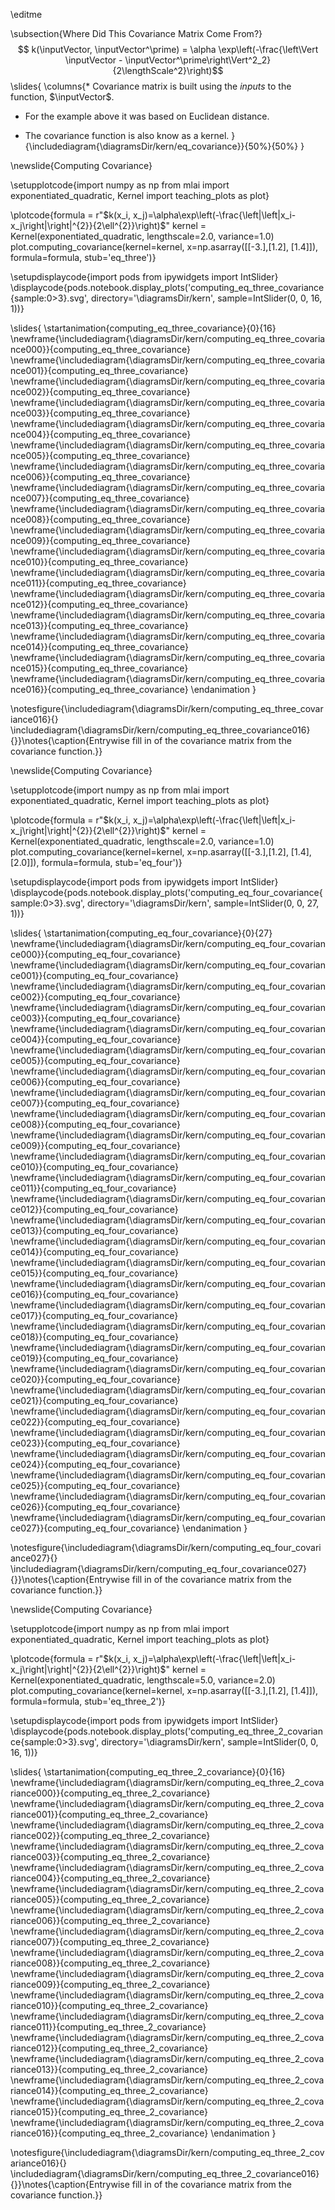 \editme

\subsection{Where Did This Covariance Matrix Come From?}
$$
k(\inputVector, \inputVector^\prime) = \alpha \exp\left(-\frac{\left\Vert \inputVector - \inputVector^\prime\right\Vert^2_2}{2\lengthScale^2}\right)$$
\slides{
\columns{* Covariance matrix is built using the *inputs* to the function, $\inputVector$.

* For the example above it was based on Euclidean distance.

* The covariance function is also know as a kernel.
}{\includediagram{\diagramsDir/kern/eq_covariance}}{50%}{50%}
}

\newslide{Computing Covariance}

\setupplotcode{import numpy as np
from mlai import exponentiated_quadratic, Kernel
import teaching_plots as plot}

\plotcode{formula = r"$k(x_i, x_j)=\alpha\exp\left(-\frac{\left|\left|x_i-x_j\right|\right|^{2}}{2\ell^{2}}\right)$"
kernel = Kernel(exponentiated_quadratic, lengthscale=2.0, variance=1.0)
plot.computing_covariance(kernel=kernel, x=np.asarray([[-3.],[1.2], [1.4]]), 
                          formula=formula,
						  stub='eq_three')}


\setupdisplaycode{import pods
from ipywidgets import IntSlider}
\displaycode{pods.notebook.display_plots('computing_eq_three_covariance{sample:0>3}.svg', 
                            directory='\diagramsDir/kern', 
							sample=IntSlider(0, 0, 16, 1))}

\slides{
\startanimation{computing_eq_three_covariance}{0}{16}
\newframe{\includediagram{\diagramsDir/kern/computing_eq_three_covariance000}}{computing_eq_three_covariance}
\newframe{\includediagram{\diagramsDir/kern/computing_eq_three_covariance001}}{computing_eq_three_covariance}
\newframe{\includediagram{\diagramsDir/kern/computing_eq_three_covariance002}}{computing_eq_three_covariance}
\newframe{\includediagram{\diagramsDir/kern/computing_eq_three_covariance003}}{computing_eq_three_covariance}
\newframe{\includediagram{\diagramsDir/kern/computing_eq_three_covariance004}}{computing_eq_three_covariance}
\newframe{\includediagram{\diagramsDir/kern/computing_eq_three_covariance005}}{computing_eq_three_covariance}
\newframe{\includediagram{\diagramsDir/kern/computing_eq_three_covariance006}}{computing_eq_three_covariance}
\newframe{\includediagram{\diagramsDir/kern/computing_eq_three_covariance007}}{computing_eq_three_covariance}
\newframe{\includediagram{\diagramsDir/kern/computing_eq_three_covariance008}}{computing_eq_three_covariance}
\newframe{\includediagram{\diagramsDir/kern/computing_eq_three_covariance009}}{computing_eq_three_covariance}
\newframe{\includediagram{\diagramsDir/kern/computing_eq_three_covariance010}}{computing_eq_three_covariance}
\newframe{\includediagram{\diagramsDir/kern/computing_eq_three_covariance011}}{computing_eq_three_covariance}
\newframe{\includediagram{\diagramsDir/kern/computing_eq_three_covariance012}}{computing_eq_three_covariance}
\newframe{\includediagram{\diagramsDir/kern/computing_eq_three_covariance013}}{computing_eq_three_covariance}
\newframe{\includediagram{\diagramsDir/kern/computing_eq_three_covariance014}}{computing_eq_three_covariance}
\newframe{\includediagram{\diagramsDir/kern/computing_eq_three_covariance015}}{computing_eq_three_covariance}
\newframe{\includediagram{\diagramsDir/kern/computing_eq_three_covariance016}}{computing_eq_three_covariance}
\endanimation
}

\notesfigure{\includediagram{\diagramsDir/kern/computing_eq_three_covariance016}{}
\includediagram{\diagramsDir/kern/computing_eq_three_covariance016}{}}\notes{\caption{Entrywise fill in of the covariance matrix from the covariance function.}}


\newslide{Computing Covariance}

\setupplotcode{import numpy as np
from mlai import exponentiated_quadratic, Kernel
import teaching_plots as plot}

\plotcode{formula = r"$k(x_i, x_j)=\alpha\exp\left(-\frac{\left|\left|x_i-x_j\right|\right|^{2}}{2\ell^{2}}\right)$"
kernel = Kernel(exponentiated_quadratic, lengthscale=2.0, variance=1.0)
plot.computing_covariance(kernel=kernel, x=np.asarray([[-3.],[1.2], [1.4], [2.0]]), 
                          formula=formula,
						  stub='eq_four')}


\setupdisplaycode{import pods
from ipywidgets import IntSlider}
\displaycode{pods.notebook.display_plots('computing_eq_four_covariance{sample:0>3}.svg', 
                            directory='\diagramsDir/kern', 
							sample=IntSlider(0, 0, 27, 1))}

\slides{
\startanimation{computing_eq_four_covariance}{0}{27}
\newframe{\includediagram{\diagramsDir/kern/computing_eq_four_covariance000}}{computing_eq_four_covariance}
\newframe{\includediagram{\diagramsDir/kern/computing_eq_four_covariance001}}{computing_eq_four_covariance}
\newframe{\includediagram{\diagramsDir/kern/computing_eq_four_covariance002}}{computing_eq_four_covariance}
\newframe{\includediagram{\diagramsDir/kern/computing_eq_four_covariance003}}{computing_eq_four_covariance}
\newframe{\includediagram{\diagramsDir/kern/computing_eq_four_covariance004}}{computing_eq_four_covariance}
\newframe{\includediagram{\diagramsDir/kern/computing_eq_four_covariance005}}{computing_eq_four_covariance}
\newframe{\includediagram{\diagramsDir/kern/computing_eq_four_covariance006}}{computing_eq_four_covariance}
\newframe{\includediagram{\diagramsDir/kern/computing_eq_four_covariance007}}{computing_eq_four_covariance}
\newframe{\includediagram{\diagramsDir/kern/computing_eq_four_covariance008}}{computing_eq_four_covariance}
\newframe{\includediagram{\diagramsDir/kern/computing_eq_four_covariance009}}{computing_eq_four_covariance}
\newframe{\includediagram{\diagramsDir/kern/computing_eq_four_covariance010}}{computing_eq_four_covariance}
\newframe{\includediagram{\diagramsDir/kern/computing_eq_four_covariance011}}{computing_eq_four_covariance}
\newframe{\includediagram{\diagramsDir/kern/computing_eq_four_covariance012}}{computing_eq_four_covariance}
\newframe{\includediagram{\diagramsDir/kern/computing_eq_four_covariance013}}{computing_eq_four_covariance}
\newframe{\includediagram{\diagramsDir/kern/computing_eq_four_covariance014}}{computing_eq_four_covariance}
\newframe{\includediagram{\diagramsDir/kern/computing_eq_four_covariance015}}{computing_eq_four_covariance}
\newframe{\includediagram{\diagramsDir/kern/computing_eq_four_covariance016}}{computing_eq_four_covariance}
\newframe{\includediagram{\diagramsDir/kern/computing_eq_four_covariance017}}{computing_eq_four_covariance}
\newframe{\includediagram{\diagramsDir/kern/computing_eq_four_covariance018}}{computing_eq_four_covariance}
\newframe{\includediagram{\diagramsDir/kern/computing_eq_four_covariance019}}{computing_eq_four_covariance}
\newframe{\includediagram{\diagramsDir/kern/computing_eq_four_covariance020}}{computing_eq_four_covariance}
\newframe{\includediagram{\diagramsDir/kern/computing_eq_four_covariance021}}{computing_eq_four_covariance}
\newframe{\includediagram{\diagramsDir/kern/computing_eq_four_covariance022}}{computing_eq_four_covariance}
\newframe{\includediagram{\diagramsDir/kern/computing_eq_four_covariance023}}{computing_eq_four_covariance}
\newframe{\includediagram{\diagramsDir/kern/computing_eq_four_covariance024}}{computing_eq_four_covariance}
\newframe{\includediagram{\diagramsDir/kern/computing_eq_four_covariance025}}{computing_eq_four_covariance}
\newframe{\includediagram{\diagramsDir/kern/computing_eq_four_covariance026}}{computing_eq_four_covariance}
\newframe{\includediagram{\diagramsDir/kern/computing_eq_four_covariance027}}{computing_eq_four_covariance}
\endanimation
}

\notesfigure{\includediagram{\diagramsDir/kern/computing_eq_four_covariance027}{}
\includediagram{\diagramsDir/kern/computing_eq_four_covariance027}{}}\notes{\caption{Entrywise fill in of the covariance matrix from the covariance function.}}

\newslide{Computing Covariance}

\setupplotcode{import numpy as np
from mlai import exponentiated_quadratic, Kernel
import teaching_plots as plot}

\plotcode{formula = r"$k(x_i, x_j)=\alpha\exp\left(-\frac{\left|\left|x_i-x_j\right|\right|^{2}}{2\ell^{2}}\right)$"
kernel = Kernel(exponentiated_quadratic, lengthscale=5.0, variance=2.0)
plot.computing_covariance(kernel=kernel, x=np.asarray([[-3.],[1.2], [1.4]]), 
                          formula=formula,
						  stub='eq_three_2')}


\setupdisplaycode{import pods
from ipywidgets import IntSlider}
\displaycode{pods.notebook.display_plots('computing_eq_three_2_covariance{sample:0>3}.svg', 
                            directory='\diagramsDir/kern', 
							sample=IntSlider(0, 0, 16, 1))}

\slides{
\startanimation{computing_eq_three_2_covariance}{0}{16}
\newframe{\includediagram{\diagramsDir/kern/computing_eq_three_2_covariance000}}{computing_eq_three_2_covariance}
\newframe{\includediagram{\diagramsDir/kern/computing_eq_three_2_covariance001}}{computing_eq_three_2_covariance}
\newframe{\includediagram{\diagramsDir/kern/computing_eq_three_2_covariance002}}{computing_eq_three_2_covariance}
\newframe{\includediagram{\diagramsDir/kern/computing_eq_three_2_covariance003}}{computing_eq_three_2_covariance}
\newframe{\includediagram{\diagramsDir/kern/computing_eq_three_2_covariance004}}{computing_eq_three_2_covariance}
\newframe{\includediagram{\diagramsDir/kern/computing_eq_three_2_covariance005}}{computing_eq_three_2_covariance}
\newframe{\includediagram{\diagramsDir/kern/computing_eq_three_2_covariance006}}{computing_eq_three_2_covariance}
\newframe{\includediagram{\diagramsDir/kern/computing_eq_three_2_covariance007}}{computing_eq_three_2_covariance}
\newframe{\includediagram{\diagramsDir/kern/computing_eq_three_2_covariance008}}{computing_eq_three_2_covariance}
\newframe{\includediagram{\diagramsDir/kern/computing_eq_three_2_covariance009}}{computing_eq_three_2_covariance}
\newframe{\includediagram{\diagramsDir/kern/computing_eq_three_2_covariance010}}{computing_eq_three_2_covariance}
\newframe{\includediagram{\diagramsDir/kern/computing_eq_three_2_covariance011}}{computing_eq_three_2_covariance}
\newframe{\includediagram{\diagramsDir/kern/computing_eq_three_2_covariance012}}{computing_eq_three_2_covariance}
\newframe{\includediagram{\diagramsDir/kern/computing_eq_three_2_covariance013}}{computing_eq_three_2_covariance}
\newframe{\includediagram{\diagramsDir/kern/computing_eq_three_2_covariance014}}{computing_eq_three_2_covariance}
\newframe{\includediagram{\diagramsDir/kern/computing_eq_three_2_covariance015}}{computing_eq_three_2_covariance}
\newframe{\includediagram{\diagramsDir/kern/computing_eq_three_2_covariance016}}{computing_eq_three_2_covariance}
\endanimation
}

\notesfigure{\includediagram{\diagramsDir/kern/computing_eq_three_2_covariance016}{}
\includediagram{\diagramsDir/kern/computing_eq_three_2_covariance016}{}}\notes{\caption{Entrywise fill in of the covariance matrix from the covariance function.}}
